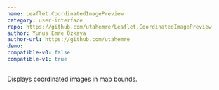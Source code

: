 ```yaml
---
name: Leaflet.CoordinatedImagePreview
category: user-interface
repo: https://github.com/utahemre/Leaflet.CoordinatedImagePreview
author: Yunus Emre Özkaya
author-url: https://github.com/utahemre
demo: 
compatible-v0: false
compatible-v1: true
---
```


Displays coordinated images in map bounds.

